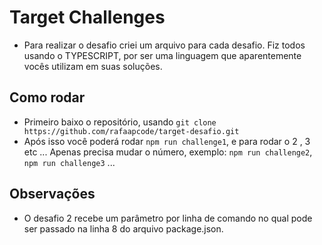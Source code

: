 # Target Challenges

- Para realizar o desafio criei um arquivo para cada desafio. Fiz todos usando o TYPESCRIPT, por ser uma linguagem que aparentemente vocês utilizam em suas soluções.

## Como rodar
- Primeiro baixo o repositório, usando `git clone https://github.com/rafaapcode/target-desafio.git`
- Após isso você poderá rodar `npm run challenge1`, e para rodar o 2 , 3 etc ... Apenas precisa mudar o número, exemplo: `npm run challenge2`, `npm run challenge3` ...

## Observações
- O desafio 2 recebe um parâmetro por linha de comando no qual pode ser passado na linha 8 do arquivo package.json.